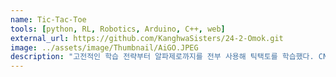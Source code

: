 ```yaml
---
name: Tic-Tac-Toe
tools: [python, RL, Robotics, Arduino, C++, web]
external_url: https://github.com/KanghwaSisters/24-2-Omok.git
image: ../assets/image/Thumbnail/AiGO.JPEG
description: "고전적인 학습 전략부터 알파제로까지를 전부 사용해 틱택토를 학습했다. CNC 로봇을 구현해 현실에서 인간과 상호작용할 수 있게 만들었다."
---
```

